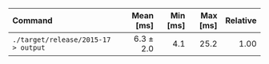 | Command | Mean [ms] | Min [ms] | Max [ms] | Relative |
|:---|---:|---:|---:|---:|
| `./target/release/2015-17 > output` | 6.3 ± 2.0 | 4.1 | 25.2 | 1.00 |
